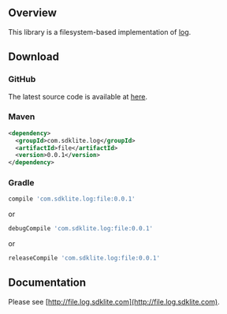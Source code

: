 ## Overview

This library is a filesystem-based implementation of [log](https://github.com/sdklite/log).

## Download

### GitHub

The latest source code is available at [here](https://github.com/sdklite/log-file/releases/latest).

### Maven

```xml
<dependency>
  <groupId>com.sdklite.log</groupId>
  <artifactId>file</artifactId>
  <version>0.0.1</version>
</dependency>
```

### Gradle

```gradle
compile 'com.sdklite.log:file:0.0.1'
```

or

```gradle
debugCompile 'com.sdklite.log:file:0.0.1'
```

or

```gradle
releaseCompile 'com.sdklite.log:file:0.0.1'
```

## Documentation

Please see [http://file.log.sdklite.com](http://file.log.sdklite.com).

